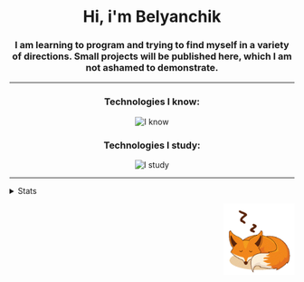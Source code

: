 <h1 align="center">Hi, i'm Belyanchik</h1>

<h3 align="center">I am learning to program and trying to find myself in a variety of directions. Small projects will be published here, which I am not ashamed to demonstrate.</h3>

---
<h3 align="center">Technologies I know:</h3>
<p align="center"><img src="https://skillicons.dev/icons?i=py,html,css,js,md,unity" alt="I know"></p>
<h3 align="center">Technologies I study:</h3>
<p align="center"><img src="https://skillicons.dev/icons?i=cs,postgres" alt="I study"></p>

---
<details>
<summary>Stats</summary>
<p align="center"><img src="https://github-readme-stats.vercel.app/api/top-langs/?username=belyanchik&layout=compact" alt="Language"></p>
<p></p>
<p align="center"><img src="https://komarev.com/ghpvc/?username=Belyanchik&color=orange&style=for-the-badge" alt="Views"></p>
</details>

<a href="https://www.vecteezy.com/free-vector/sleeping-fox"><p align="right"><img src="https://github.com/Belyanchik/Belyanchik/blob/main/sleeping_fox.gif" alt="sleeping fox" width="25%"></p></a>
